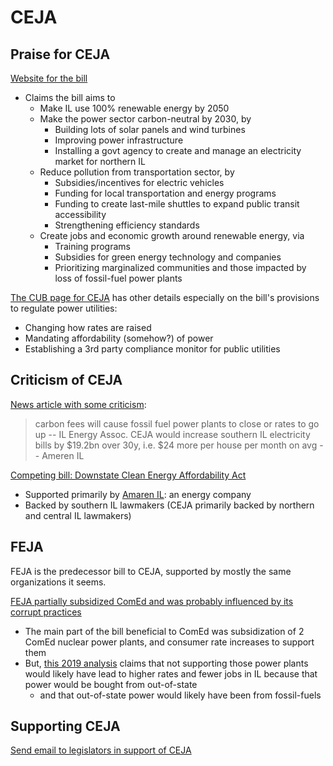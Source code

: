 CEJA
====

Praise for CEJA
---------------
[Website for the bill](https://ilcleanjobs.org/who-we-are/clean-energy-jobs-act/)
- Claims the bill aims to
  - Make IL use 100% renewable energy by 2050
  - Make the power sector carbon-neutral by 2030, by
	- Building lots of solar panels and wind turbines
	- Improving power infrastructure
	- Installing a govt agency to create and manage an electricity market for northern IL
  - Reduce pollution from transportation sector, by
	- Subsidies/incentives for electric vehicles
	- Funding for local transportation and energy programs
	- Funding to create last-mile shuttles to expand public transit accessibility
	- Strengthening efficiency standards
  - Create jobs and economic growth around renewable energy, via
	- Training programs
	- Subsidies for green energy technology and companies
	- Prioritizing marginalized communities and those impacted by loss of fossil-fuel power plants

[The CUB page for CEJA](https://www.citizensutilityboard.org/clean-energy-jobs-act/) has other details especially on the bill's provisions to regulate power utilities:
- Changing how rates are raised
- Mandating affordability (somehow?) of power
- Establishing a 3rd party compliance monitor for public utilities

Criticism of CEJA
-----------------
[News article with some criticism](https://www.pantagraph.com/news/state-and-regional/clean-energy-jobs-act-advances-to-illinois-house-floor/article_3694634e-2d61-59f9-a3bc-533bdfb32d4a.html):
> carbon fees will cause fossil fuel power plants to close or rates to go up -- IL Energy Assoc.
> CEJA would increase southern IL electricity bills by $19.2bn over 30y, i.e. $24 more per house per month on avg -- Ameren IL

[Competing bill: Downstate Clean Energy Affordability Act](https://www.ilga.gov/legislation/billstatus.asp?DocNum=1734&GAID=16&GA=102&DocTypeID=HB&LegID=130416&SessionID=110)
- Supported primarily by [Amaren IL](https://www.ameren.com/illinois/): an energy company
- Backed by southern IL lawmakers (CEJA primarily backed by northern and central IL lawmakers)


FEJA
----
FEJA is the predecessor bill to CEJA, supported by mostly the same organizations it seems.

[FEJA partially subsidized ComEd and was probably influenced by its corrupt practices](https://www.wbez.org/stories/the-true-high-cost-were-all-paying-for-comeds-springfield-corruption/000f0b8b-3183-4d7b-b5fc-bee3f2c4d99e)
- The main part of the bill beneficial to ComEd was subsidization of 2 ComEd nuclear power plants, and consumer rate increases to support them
- But, [this 2019 analysis](https://www.remi.com/wp-content/uploads/2019/11/872-The-Impacts-of-Illinois-Nuclear-Power-Plants-on-the-Economy-and-the-Environment.pdf) claims that not supporting those power plants would likely have lead to higher rates and fewer jobs in IL because that power would be bought from out-of-state
  - and that out-of-state power would likely have been from fossil-fuels

Supporting CEJA
---------------
[Send email to legislators in support of CEJA](https://ilcleanjobs.org/clean-energy-jobs-act/?emci=3761e689-999f-eb11-85aa-0050f237abef&emdi=d7ac5c30-52a1-eb11-85aa-0050f237abef&ceid=225765)
